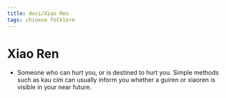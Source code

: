 ```yaml
---
title: docs/Xiao Ren
tags: chinese folklore
---
```


# Xiao Ren
- Someone who can hurt you, or is destined to hurt you. Simple methods such as kau cim can usually inform you whether a guiren or xiaoren is visible in your near future.